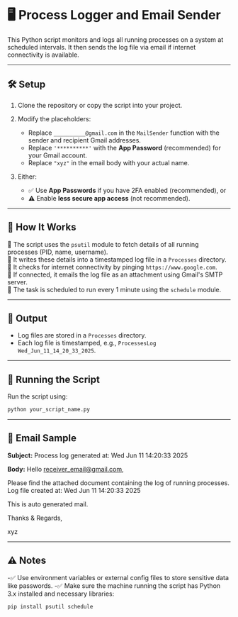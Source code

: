 # 🖥️ Process Logger and Email Sender

This Python script monitors and logs all running processes on a system at scheduled intervals. It then sends the log file via email if internet connectivity is available.

---

## 🛠️ Setup

1. Clone the repository or copy the script into your project.

2. Modify the placeholders:
   - Replace `__________@gmail.com` in the `MailSender` function with the sender and recipient Gmail addresses.
   - Replace `'**********'` with the **App Password** (recommended) for your Gmail account.
   - Replace `"xyz"` in the email body with your actual name.

3. Either:
   - ✅ Use **App Passwords** if you have 2FA enabled (recommended), or  
   - ⚠️ Enable **less secure app access** (not recommended).

---

## 🧪 How It Works

🔹 The script uses the `psutil` module to fetch details of all running processes (PID, name, username).  
🔹 It writes these details into a timestamped log file in a `Processes` directory.  
🔹 It checks for internet connectivity by pinging `https://www.google.com`.  
🔹 If connected, it emails the log file as an attachment using Gmail's SMTP server.  
🔹 The task is scheduled to run every 1 minute using the `schedule` module.

---

## 📂 Output

- Log files are stored in a `Processes` directory.  
- Each log file is timestamped, e.g., `ProcessesLog Wed_Jun_11_14_20_33_2025`.

---

## 🚀 Running the Script

Run the script using:

```bash
python your_script_name.py
```
---

## 📧 Email Sample

**Subject:**
Process log generated at: Wed Jun 11 14:20:33 2025

**Body:**
Hello receiver_email@gmail.com,

Please find the attached document containing the log of running processes.
Log file created at: Wed Jun 11 14:20:33 2025

This is auto generated mail.

Thanks & Regards,

xyz

---

## ⚠️ Notes
-✅ Use environment variables or external config files to store sensitive data like passwords.
-✅ Make sure the machine running the script has Python 3.x installed and necessary libraries:

```bash
pip install psutil schedule
```
